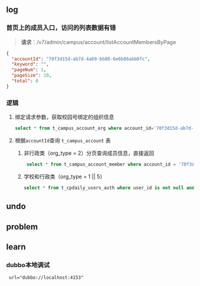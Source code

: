 ## log

### 首页上的成员入口，访问的列表数据有错

> **请求**：/v7/admin/campus/account/listAccountMembersByPage

```json
{
  "accountId": "70f3d15d-ab7d-4a69-bb80-6e6b86abb0fc",
  "keyword": "",
  "pageNum": 1,
  "pageSize": 10,
  "total": 0
}
```

### 逻辑

1. 绑定请求参数，获取校园号绑定的组织信息

   ```sql
   select * from t_campus_account_org where account_id='70f3d15d-ab7d-4a69-bb80-6e6b86abb0fc'
   ```

2. 根据`accountId`查询 `t_campus_account` 表

   1. 非行政类（org_type = 2）分页查询成员信息，直接返回

      ```sql
       select * from t_campus_account_member where account_id = '70f3d15d-ab7d-4a69-bb80-6e6b86abb0fc'
      ```

   2. 学校和行政类（org_type = 1 || 5） 

      ```sql
      select * from t_cpdaily_users_auth where user_id is not null and user_id != '' and user_Src_Type != 'DEFAULT'
      ```

      

## undo

## problem

## learn

### dubbo本地调试

```
 url="dubbo://localhost:4153"
```

